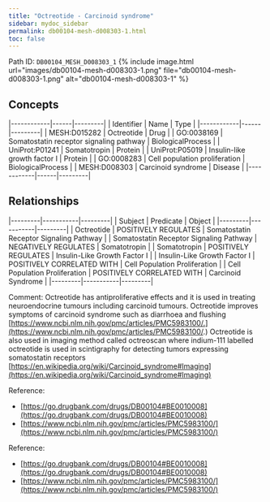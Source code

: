 ```yaml
---
title: "Octreotide - Carcinoid syndrome"
sidebar: mydoc_sidebar
permalink: db00104-mesh-d008303-1.html
toc: false 
---
```



Path ID: `DB00104_MESH_D008303_1`
{% include image.html url="images/db00104-mesh-d008303-1.png" file="db00104-mesh-d008303-1.png" alt="db00104-mesh-d008303-1" %}

## Concepts

|------------|------|---------|
| Identifier | Name | Type    |
|------------|------|---------|
| MESH:D015282 | Octreotide | Drug |
| GO:0038169 | Somatostatin receptor signaling pathway | BiologicalProcess |
| UniProt:P01241 | Somatotropin | Protein |
| UniProt:P05019 | Insulin-like growth factor I | Protein |
| GO:0008283 | Cell population proliferation | BiologicalProcess |
| MESH:D008303 | Carcinoid syndrome | Disease |
|------------|------|---------|

## Relationships

|---------|-----------|---------|
| Subject | Predicate | Object  |
|---------|-----------|---------|
| Octreotide | POSITIVELY REGULATES | Somatostatin Receptor Signaling Pathway |
| Somatostatin Receptor Signaling Pathway | NEGATIVELY REGULATES | Somatotropin |
| Somatotropin | POSITIVELY REGULATES | Insulin-Like Growth Factor I |
| Insulin-Like Growth Factor I | POSITIVELY CORRELATED WITH | Cell Population Proliferation |
| Cell Population Proliferation | POSITIVELY CORRELATED WITH | Carcinoid Syndrome |
|---------|-----------|---------|

Comment: Octreotide has antiproliferative effects and it is used in treating neuroendocrine tumours including carcinoid tumours. Octreotide improves symptoms of carcinoid syndrome such as diarrhoea and flushing [https://www.ncbi.nlm.nih.gov/pmc/articles/PMC5983100/.](https://www.ncbi.nlm.nih.gov/pmc/articles/PMC5983100/.) Octreotide is also used in imaging method called octreoscan where indium-111 labelled octreotide is used in scintigraphy for detecting tumors expressing somatostatin receptors [https://en.wikipedia.org/wiki/Carcinoid_syndrome#Imaging](https://en.wikipedia.org/wiki/Carcinoid_syndrome#Imaging)

Reference: 
  - [https://go.drugbank.com/drugs/DB00104#BE0010008](https://go.drugbank.com/drugs/DB00104#BE0010008)
  - [https://www.ncbi.nlm.nih.gov/pmc/articles/PMC5983100/](https://www.ncbi.nlm.nih.gov/pmc/articles/PMC5983100/)

Reference: 
  - [https://go.drugbank.com/drugs/DB00104#BE0010008](https://go.drugbank.com/drugs/DB00104#BE0010008)
  - [https://www.ncbi.nlm.nih.gov/pmc/articles/PMC5983100/](https://www.ncbi.nlm.nih.gov/pmc/articles/PMC5983100/)
